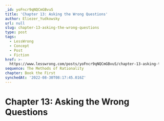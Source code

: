 ```yaml
---
_id: yoFncr9qNQCmGBvuS
title: 'Chapter 13: Asking the Wrong Questions'
author: Eliezer_Yudkowsky
url: null
slug: chapter-13-asking-the-wrong-questions
type: post
tags:
  - LessWrong
  - Concept
  - Post
  - Fiction
href: >-
  https://www.lesswrong.com/posts/yoFncr9qNQCmGBvuS/chapter-13-asking-the-wrong-questions
sequence: The Methods of Rationality
chapter: Book the First
synchedAt: '2022-08-30T08:17:45.016Z'
---
```

# Chapter 13: Asking the Wrong Questions

